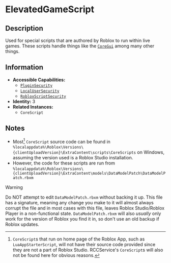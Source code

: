 # ElevatedGameScript

## Description
Used for special scripts that are authored by Roblox to run within live games. These scripts handle things like the [`CoreGui`](https://create.roblox.com/docs/reference/engine/classes/CoreGui) among many other things.

## Information
- **Accessible Capabilities:**
  - [`PluginSecurity`](../Capabilities/1%20-%20PluginSecurity.md)
  - [`LocalUserSecurity`](../Capabilities/3%20-%20LocalUserSecurity.md)
  - [`RobloxScriptSecurity`](../Capabilities/5%20-%20RobloxScriptSecurity.md)
- **Identity:** 3
- **Related Instances:**
  - `CoreScript`

## Notes
- Most[^appCoreScriptDisclaimer] `CoreScript` source code can be found in `%localappdata%\Roblox\Versions\{clientUploadVersion}\ExtraContent\scripts\CoreScripts` on Windows, assuming the version used is a Roblox Studio installation.
- However, the code for these scripts are run from `%localappdata%\Roblox\Versions\{clientUploadVersion}\ExtraContent\models\DataModelPatch\DataModelPatch.rbxm`
> [!WARNING]
> Do NOT attempt to edit `DataModelPatch.rbxm` without backing it up. This file has a signature, meaning any change you make to it will almost always corrupt the file and in most cases with this file, leaves Roblox Studio/Roblox Player in a non-functional state.
> `DataModelPatch.rbxm` will also *usually* only work for the version of Roblox you find it in, so don't use an old backup if Roblox updates.

[^appCoreScriptDisclaimer]: `CoreScript`s that run on home page of the Roblox App, such as `LuaAppStarterScript`, will not have their source code provided since they are not a part of Roblox Studio. RCCService's `CoreScript`s will also not be found here for obvious reasons.
